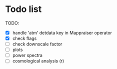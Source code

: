 # Todo list

TODO:

- [x] handle 'atm' detdata key in Mappraiser operator
- [x] check flags
- [ ] check downscale factor
- [ ] plots
- [ ] power spectra
- [ ] cosmological analysis (r)
